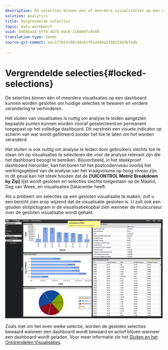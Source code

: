 ```yaml
---
description: De selecties binnen één of meerdere visualisaties op een dashboard kunnen worden gesloten om huidige selecties te bewaren en verdere verandering te verhinderen.
solution: Analytics
title: Vergrendelde selecties
topic: Data workbench
uuid: 0466baa1-6ffb-4b7b-8dc6-118de97c8549
translation-type: tm+mt
source-git-commit: aec1f7b14198cdde91f61d490a235022943bfedb

---
```



# Vergrendelde selecties{#locked-selections}

De selecties binnen één of meerdere visualisaties op een dashboard kunnen worden gesloten om huidige selecties te bewaren en verdere verandering te verhinderen.

Het sluiten van visualisaties is nuttig om analyse te leiden aangezien bepaalde punten kunnen worden vooraf geselecteerd en permanent toegepast op het volledige dashboard. Dit verstrekt een visuele indicator op scherm van wat wordt gefiltreerd zonder het toe te laten om het worden veranderd.

Het sluiten is ook nuttig om analyse te leiden door gebruikers slechts toe te staan om op visualisaties te selecteren die voor de analyse relevant zijn die het dashboard beoogt te bereiken. Bijvoorbeeld, in het steekproef dashboard hieronder, kan het boren tot het postcodeniveau voorbij het werkingsgebied van de analyse van het vraagvolume op hoog niveau zijn. In dit geval kan het steek houden dat de **[!UICONTROL Metric Breakdown by Zip]** lijst wordt gesloten en selecties slechts toegestaan op de Maand, Dag van Week, en visualisaties Datacenter heeft.

Als u probeert om selecties op een gesloten visualisatie te maken, zult u een bericht zien erop wijzend dat de visualisatie gesloten is. U zult ook een gouden slotpictogram in de visualisatiekopbal zien wanneer de muiscurseur over de gesloten visualisatie wordt gehakt.

![](assets/selection_locked.png)

Zoals met om het even welke selectie, worden de gesloten selecties bewaard wanneer een dashboard wordt bewaard en actief blijven wanneer een dashboard wordt geladen. Voor meer informatie zie het [Sluiten en het Ontgrendelen Visualisaties](../../../home/c-adobe-data-workbench-dashboard/c-visualizations/c-manipulating-visualizations/c-locking-and-unlocking-visualizations.md#concept-9215bcdd5bb44dee8d92ef0cc82f44d2).
